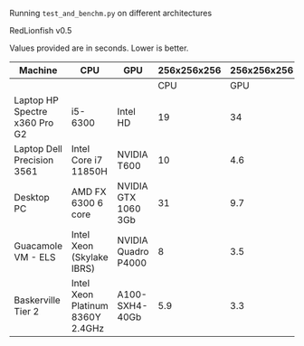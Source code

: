 Running `test_and_benchm.py` on different architectures

RedLionfish v0.5

Values provided are in seconds. Lower is better.

| Machine                       | CPU                              | GPU                 | 256x256x256 | 256x256x256 | 1024x1024x1024 | 1024x1024x1024 |
|-------------------------------|----------------------------------|---------------------|-------------|-------------|----------------|----------------|
|                               |                                  |                     |     CPU     |     GPU     |       CPU      |       GPU      |
| Laptop HP Spectre x360 Pro G2 | i5-6300                          | Intel HD            |      19     |      34     |       116      |       292      |
| Laptop Dell Precision 3561    | Intel Core i7 11850H             | NVIDIA T600         |      10     |     4.6     |       47       |       30       |
| Desktop PC                    | AMD FX 6300 6 core               | NVIDIA GTX 1060 3Gb |      31     |     9.7     |       186      |      38.7      |
| Guacamole VM - ELS            | Intel Xeon (Skylake IBRS)        | NVIDIA Quadro P4000 |      8      |     3.5     |      38.6      |       9.5      |
| Baskerville Tier 2            | Intel Xeon Platinum 8360Y 2.4GHz | A100-SXH4-40Gb      |     5.9     |     3.3     |      26.2      |       5.6      |


